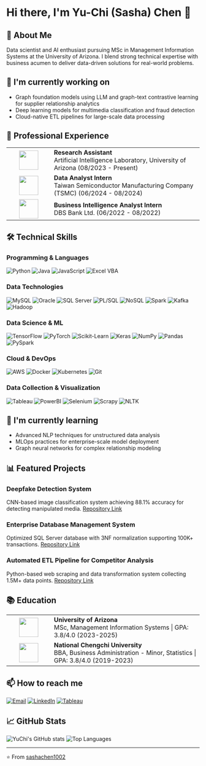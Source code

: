 # Hi there, I'm Yu-Chi (Sasha) Chen 👋

## 🚀 About Me
Data scientist and AI enthusiast pursuing MSc in Management Information Systems at the University of Arizona. I blend strong technical expertise with business acumen to deliver data-driven solutions for real-world problems.

## 🔭 I'm currently working on
- Graph foundation models using LLM and graph-text contrastive learning for supplier relationship analytics
- Deep learning models for multimedia classification and fraud detection
- Cloud-native ETL pipelines for large-scale data processing

## 💼 Professional Experience
<table>
  <tr>
    <td align="center" width="100">
      <img src="https://www.arizona.edu/sites/default/files/UA_Block_A_200x200.png" width="50"/>
    </td>
    <td>
      <strong>Research Assistant</strong><br>
      Artificial Intelligence Laboratory, University of Arizona (08/2023 - Present)
    </td>
  </tr>
  <tr>
    <td align="center" width="100">
      <img src="https://upload.wikimedia.org/wikipedia/commons/thumb/6/63/TSMC_logo.svg/1200px-TSMC_logo.svg.png" width="50"/>
    </td>
    <td>
      <strong>Data Analyst Intern</strong><br>
      Taiwan Semiconductor Manufacturing Company (TSMC) (06/2024 - 08/2024)
    </td>
  </tr>
  <tr>
    <td align="center" width="100">
      <img src="https://logos-world.net/wp-content/uploads/2021/02/DBS-Bank-Logo.png" width="50"/>
    </td>
    <td>
      <strong>Business Intelligence Analyst Intern</strong><br>
      DBS Bank Ltd. (06/2022 - 08/2022)
    </td>
  </tr>
</table>

## 🛠️ Technical Skills
### Programming & Languages
![Python](https://img.shields.io/badge/-Python-3776AB?style=flat&logo=python&logoColor=white)
![Java](https://img.shields.io/badge/-Java-007396?style=flat&logo=java&logoColor=white)
![JavaScript](https://img.shields.io/badge/-JavaScript-F7DF1E?style=flat&logo=javascript&logoColor=black)
![Excel VBA](https://img.shields.io/badge/-Excel_VBA-217346?style=flat&logo=microsoft-excel&logoColor=white)

### Data Technologies
![MySQL](https://img.shields.io/badge/-MySQL-4479A1?style=flat&logo=mysql&logoColor=white)
![Oracle](https://img.shields.io/badge/-Oracle-F80000?style=flat&logo=oracle&logoColor=white)
![SQL Server](https://img.shields.io/badge/-SQL_Server-CC2927?style=flat&logo=microsoft-sql-server&logoColor=white)
![PL/SQL](https://img.shields.io/badge/-PL/SQL-F80000?style=flat&logo=oracle&logoColor=white)
![NoSQL](https://img.shields.io/badge/-NoSQL-4DB33D?style=flat&logo=mongodb&logoColor=white)
![Spark](https://img.shields.io/badge/-Spark-E25A1C?style=flat&logo=apache-spark&logoColor=white)
![Kafka](https://img.shields.io/badge/-Kafka-231F20?style=flat&logo=apache-kafka&logoColor=white)
![Hadoop](https://img.shields.io/badge/-Hadoop-66CCFF?style=flat&logo=apache-hadoop&logoColor=black)

### Data Science & ML
![TensorFlow](https://img.shields.io/badge/-TensorFlow-FF6F00?style=flat&logo=tensorflow&logoColor=white)
![PyTorch](https://img.shields.io/badge/-PyTorch-EE4C2C?style=flat&logo=pytorch&logoColor=white)
![Scikit-Learn](https://img.shields.io/badge/-ScikitLearn-F7931E?style=flat&logo=scikit-learn&logoColor=white)
![Keras](https://img.shields.io/badge/-Keras-D00000?style=flat&logo=keras&logoColor=white)
![NumPy](https://img.shields.io/badge/-NumPy-013243?style=flat&logo=numpy&logoColor=white)
![Pandas](https://img.shields.io/badge/-Pandas-150458?style=flat&logo=pandas&logoColor=white)
![PySpark](https://img.shields.io/badge/-PySpark-E25A1C?style=flat&logo=apache-spark&logoColor=white)

### Cloud & DevOps
![AWS](https://img.shields.io/badge/-AWS-232F3E?style=flat&logo=amazon-aws&logoColor=white)
![Docker](https://img.shields.io/badge/-Docker-2496ED?style=flat&logo=docker&logoColor=white)
![Kubernetes](https://img.shields.io/badge/-Kubernetes-326CE5?style=flat&logo=kubernetes&logoColor=white)
![Git](https://img.shields.io/badge/-Git-F05032?style=flat&logo=git&logoColor=white)

### Data Collection & Visualization
![Tableau](https://img.shields.io/badge/-Tableau-E97627?style=flat&logo=tableau&logoColor=white)
![PowerBI](https://img.shields.io/badge/-PowerBI-F2C811?style=flat&logo=power-bi&logoColor=black)
![Selenium](https://img.shields.io/badge/-Selenium-43B02A?style=flat&logo=selenium&logoColor=white)
![Scrapy](https://img.shields.io/badge/-Scrapy-11AB00?style=flat&logo=python&logoColor=white)
![NLTK](https://img.shields.io/badge/-NLTK-3776AB?style=flat&logo=python&logoColor=white)

## 🌱 I'm currently learning
- Advanced NLP techniques for unstructured data analysis
- MLOps practices for enterprise-scale model deployment
- Graph neural networks for complex relationship modeling

## 📊 Featured Projects
### Deepfake Detection System
CNN-based image classification system achieving 88.1% accuracy for detecting manipulated media.
[Repository Link](#)

### Enterprise Database Management System
Optimized SQL Server database with 3NF normalization supporting 100K+ transactions.
[Repository Link](#)

### Automated ETL Pipeline for Competitor Analysis
Python-based web scraping and data transformation system collecting 1.5M+ data points.
[Repository Link](#)

## 📚 Education
<table>
  <tr>
    <td align="center" width="100">
      <img src="https://cdn.icon-icons.com/icons2/2530/PNG/512/university_of_arizona_logo_icon_151894.png" width="50"/>
    </td>
    <td>
      <strong>University of Arizona</strong><br>
      MSc, Management Information Systems | GPA: 3.8/4.0 (2023-2025)
    </td>
  </tr>
  <tr>
    <td align="center" width="100">
      <img src="https://upload.wikimedia.org/wikipedia/en/thumb/f/f8/National_Chengchi_University_logo.svg/1200px-National_Chengchi_University_logo.svg.png" width="50"/>
    </td>
    <td>
      <strong>National Chengchi University</strong><br>
      BBA, Business Administration - Minor, Statistics | GPA: 3.8/4.0 (2019-2023)
    </td>
  </tr>
</table>

## 📫 How to reach me
[![Email](https://img.shields.io/badge/-Email-D14836?style=flat&logo=gmail&logoColor=white)](mailto:sashaycc@gmail.com)
[![LinkedIn](https://img.shields.io/badge/-LinkedIn-0077B5?style=flat&logo=linkedin&logoColor=white)](https://www.linkedin.com/in/yuchichen1002/)
[![Tableau](https://img.shields.io/badge/-Tableau-E97627?style=flat&logo=tableau&logoColor=white)](https://public.tableau.com/app/profile/sasha.chen4736/vizzes)

## 📈 GitHub Stats
![YuChi's GitHub stats](https://github-readme-stats.vercel.app/api?username=yourusername&show_icons=true&theme=radical)
![Top Languages](https://github-readme-stats.vercel.app/api/top-langs/?username=yourusername&layout=compact&theme=radical)

---
⭐️ From [sashachen1002](https://github.com/sashachen1002)
